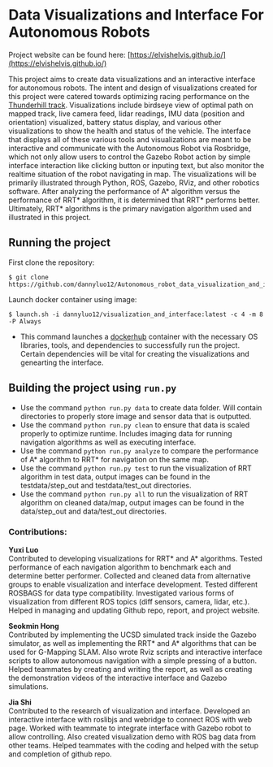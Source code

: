 # Data Visualizations and Interface For Autonomous Robots

Project website can be found here: [https://elvishelvis.github.io/](https://elvishelvis.github.io/)

This project aims to create data visualizations and an interactive interface for autonomous robots. The intent and design of visualizations created for this project were catered towards optimizing racing performance on the [Thunderhill track](https://www.thunderhill.com/). Visualizations include birdseye view of optimal path on mapped track, live camera feed, lidar readings, IMU data (position and orientation) visualized, battery status display, and various other visualizations to show the health and status of the vehicle. The interface that displays all of these various tools and visualizations are meant to be interactive and communicate with the Autonomous Robot via Rosbridge, which not only allow users to control the Gazebo Robot action by simple interface interaction like clicking button or inputing text, but also monitor the realtime situation of the robot navigating in map. The visualizations will be primarily illustrated through Python, ROS, Gazebo, RViz, and other robotics software. After analyzing the performance of A* algorithm versus the performance of RRT* algorithm, it is determined that RRT* performs better. Ultimately, RRT* algorithms is the primary navigation algorithm used and illustrated in this project.

## Running the project
First clone the repository:
```
$ git clone https://github.com/dannyluo12/Autonomous_robot_data_visualization_and_interface.git
```
Launch docker container using image:
```
$ launch.sh -i dannyluo12/visualization_and_interface:latest -c 4 -m 8 -P Always
```
* This command launches a [dockerhub](https://hub.docker.com/repository/docker/dannyluo12/visualization_and_interface) container with the necessary OS libraries, tools, and dependencies to successfully run the project. Certain dependencies will be vital for creating the visualizations and genearting the interface.

## Building the project using `run.py`
* Use the command `python run.py data` to create data folder. Will contain directories to properly store image and sensor data that is outputted.
* Use the command `python run.py clean` to ensure that data is scaled properly to optimize runtime. Includes imaging data for running navigation algorithms as well as executing interface.
* Use the command `python run.py analyze` to compare the performance of A* algorithm to RRT* for navigation on the same map.
* Use the command `python run.py test` to run the visualization of RRT algorithm in test data, output images can be found in the testdata/step_out and testdata/test_out directories.
* Use the command `python run.py all` to run the visualization of RRT algorithm on cleaned data/map, output images can be found in the data/step_out and data/test_out directories.

### Contributions:
<b>Yuxi Luo</b> <br />
Contributed to developing visualizations for RRT* and A* algorithms. Tested performance of each navigation algorithm to benchmark each and determine better performer. Collected and cleaned data from alternative groups to enable visualization and interface development. Tested different ROSBAGS for data type compatibility. Investigated various forms of visualization from different ROS topics (diff sensors, camera, lidar, etc.). Helped in managing and updating Github repo, report, and project website.

<b>Seokmin Hong</b> <br />
Contributed by implementing the UCSD simulated track inside the Gazebo simulator, as well as implementing the RRT* and A* algorithms that can be used for G-Mapping SLAM. Also wrote Rviz scripts and interactive interface scripts to allow autonomous navigation with a simple pressing of a button. Helped teammates by creating and writing the report, as well as creating the demonstration videos of the interactive interface and Gazebo simulations.

<b>Jia Shi</b> <br />
Contributed to the research of visualization and interface. Developed an interactive interface with roslibjs and webridge to connect ROS with web page. Worked with teammate to integrate interface with Gazebo robot to allow controlling. Also created visualization demo with ROS bag data from other teams. Helped teammates with the coding and helped with the setup and completion of github repo.
